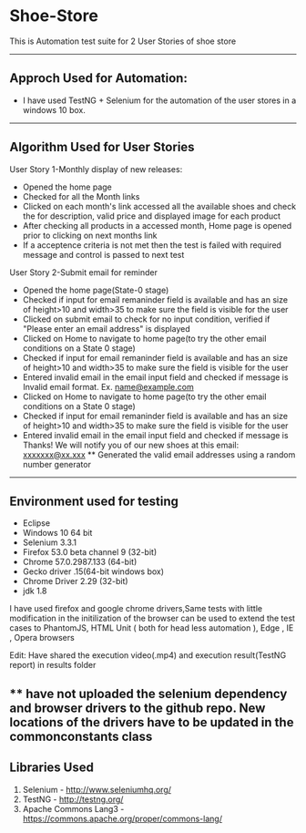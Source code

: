 # Shoe-Store
This is Automation test suite for 2 User Stories of shoe store

-----------------------------
Approch Used for Automation:
-----------------------------

- I have used TestNG + Selenium for the automation of the user stores in a windows 10 box.

--------------------------------
Algorithm Used for User Stories
--------------------------------

User Story 1-Monthly display of new releases:

- Opened the home page
- Checked for all the Month links
- Clicked on each month's link accessed all the available shoes and check the for description, valid price and 
displayed image for each product
- After checking all products in a accessed month, Home page is opened prior to clicking on next months link
- If a acceptence criteria is not met then the test is failed with required message and control is passed to next test

User Story 2-Submit email for reminder

- Opened the home page(State-0 stage)
- Checked if input for email remaninder field is available and has an size of height>10 and width>35 to make sure 
the field is visible for the user
- Clicked on submit email to check for no input condition, verified if "Please enter an email address" is displayed
- Clicked on Home to navigate to home page(to try the other email conditions on a State 0 stage)
- Checked if input for email remaninder field is available and has an size of height>10 and width>35 to make sure 
the field is visible for the user
- Entered invalid email in the email input field and checked if message is Invalid email format. Ex. name@example.com
- Clicked on Home to navigate to home page(to try the other email conditions on a State 0 stage)
- Checked if input for email remaninder field is available and has an size of height>10 and width>35 to make sure 
the field is visible for the user
- Entered invalid email in the email input field and checked if message is Thanks! We will notify you of our new shoes at this email: xxxxxxx@xx.xxx
** Generated the valid email addresses using a random number generator

---------------------------------------
Environment used for testing
---------------------------------------
- Eclipse
- Windows 10 64 bit
- Selenium 3.3.1
- Firefox 53.0 beta channel 9 (32-bit)
- Chrome 57.0.2987.133 (64-bit)
- Gecko driver .15(64-bit windows box)
- Chrome Driver 2.29 (32-bit)
- jdk 1.8

I have used firefox and google chrome drivers,Same tests with little modification in the initilization of the browser can be used to extend the test cases to PhantomJS, HTML Unit ( both for head less automation ), Edge , IE , Opera browsers 

Edit:
Have shared the execution video(.mp4) and execution result(TestNG report) in results folder

** have not uploaded the selenium dependency and browser drivers to the github repo. New locations of the drivers have to be updated in the commonconstants class
--------------
Libraries Used
--------------

1) Selenium - http://www.seleniumhq.org/
2) TestNG - http://testng.org/
3) Apache Commons Lang3 - https://commons.apache.org/proper/commons-lang/
